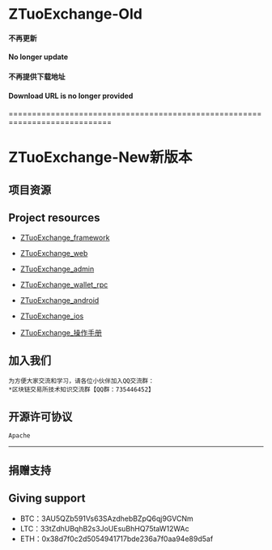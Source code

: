 # ZTuoExchange-Old

#### 不再更新
#### No longer update
#### 不再提供下载地址
#### Download URL is no longer provided
============================================================================

# ZTuoExchange-New新版本
## 项目资源
## Project resources
- [ZTuoExchange_framework](https://github.com/xunibidev/ZTuoExchange_framework)

- [ZTuoExchange_web](https://github.com/xunibidev/ZTuoExchange_web)

- [ZTuoExchange_admin](https://github.com/xunibidev/ZTuoExchange_admin)

- [ZTuoExchange_wallet_rpc](https://github.com/xunibidev/ZTuoExchange_wallet_rpc)

- [ZTuoExchange_android](https://github.com/xunibidev/ZTuoExchange_android)

- [ZTuoExchange_ios](https://github.com/xunibidev/ZTuoExchange_ios)

- [ZTuoExchange_操作手册](https://github.com/xunibidev/ZTuoExchange_caozuoshouce)

## 加入我们
    为方便大家交流和学习，请各位小伙伴加入QQ交流群：
    *区块链交易所技术知识交流群【QQ群：735446452】
## 开源许可协议
    Apache
---

## 捐赠支持
## Giving support

- BTC：3AU5QZb591Vs63SAzdhebBZpQ6qj9GVCNm
- LTC：33tZdhUBqhB2s3JoUEsuBhHQ75taW12WAc
- ETH：0x38d7f0c2d5054941717bde236a7f0aa94e89d5af
